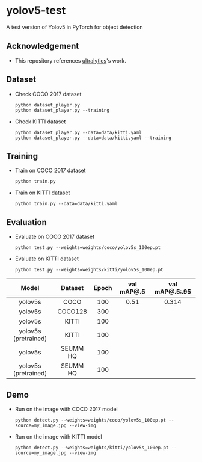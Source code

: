 # yolov5-test

A test version of Yolov5 in PyTorch for object detection

## Acknowledgement
 - This repository references [ultralytics](https://github.com/ultralytics/yolov5)'s work.

## Dataset
 - Check COCO 2017 dataset
   ```
   python dataset_player.py
   python dataset_player.py --training
   ```
 - Check KITTI dataset
   ```
   python dataset_player.py --data=data/kitti.yaml
   python dataset_player.py --data=data/kitti.yaml --training
   ```

## Training
 - Train on COCO 2017 dataset
   ```
   python train.py
   ```
 - Train on KITTI dataset
   ```
   python train.py --data=data/kitti.yaml
   ```

## Evaluation
 - Evaluate on COCO 2017 dataset
   ```
   python test.py --weights=weights/coco/yolov5s_100ep.pt
   ```
 - Evaluate on KITTI dataset
   ```
   python test.py --weights=weights/kitti/yolov5s_100ep.pt
   ```

| Model                | Dataset  | Epoch | val mAP@.5        | val mAP@.5:.95    |
|:--------------------:|:--------:|:-----:|:-----------------:|:-----------------:|
| yolov5s              | COCO     | 100   | 0.51              | 0.314             |
| yolov5s              | COCO128  | 300   |                   |                   |
| yolov5s              | KITTI    | 100   |                   |                   |
| yolov5s (pretrained) | KITTI    | 100   |                   |                   |
| yolov5s              | SEUMM HQ | 100   |                   |                   |
| yolov5s (pretrained) | SEUMM HQ | 100   |                   |                   |

## Demo
 - Run on the image with COCO 2017 model
   ```
   python detect.py --weights=weights/coco/yolov5s_100ep.pt --source=my_image.jpg --view-img
   ```
 - Run on the image with KITTI model
   ```
   python detect.py --weights=weights/kitti/yolov5s_100ep.pt --source=my_image.jpg --view-img
   ```
